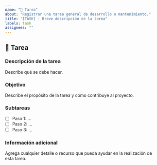 ```yaml
---
name: "🔨 Tarea"
about: "Registrar una tarea general de desarrollo o mantenimiento."
title: "[TASK] - Breve descripción de la tarea"
labels: task
assignees: ""
---
```


## 🔨 Tarea

### Descripción de la tarea

Describe qué se debe hacer.

### Objetivo

Describe el propósito de la tarea y cómo contribuye al proyecto.

### Subtareas

- [ ] Paso 1: ...
- [ ] Paso 2: ...
- [ ] Paso 3: ...

### Información adicional

Agrega cualquier detalle o recurso que pueda ayudar en la realización de esta tarea.
